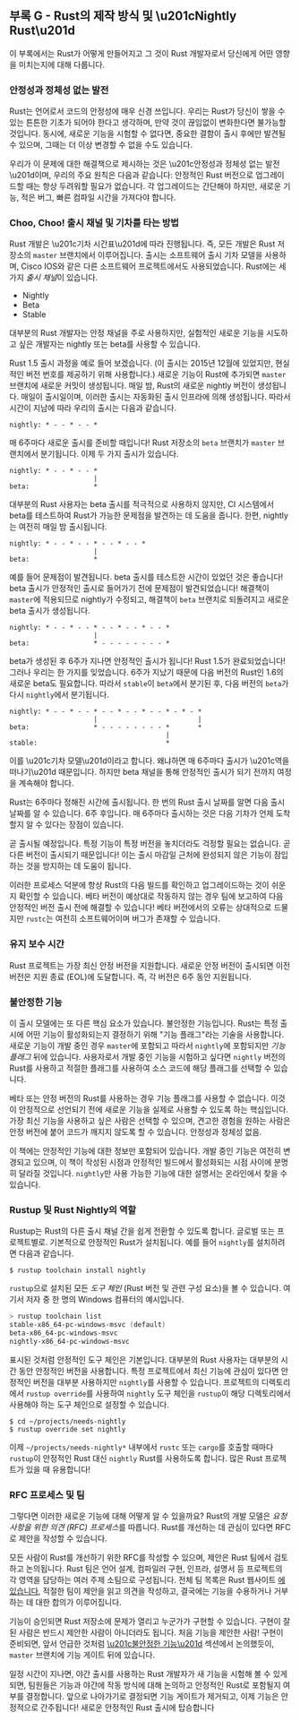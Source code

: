 ## 부록 G - Rust의 제작 방식 및 \u201cNightly Rust\u201d

이 부록에서는 Rust가 어떻게 만들어지고 그 것이 Rust 개발자로서 당신에게 어떤 영향을 미치는지에 대해 다룹니다.

### 안정성과 정체성 없는 발전

Rust는 언어로서 코드의 안정성에 매우 신경 쓰입니다. 우리는 Rust가 당신이 쌓을 수 있는 튼튼한 기초가 되어야 한다고 생각하며, 만약 것이 끊임없이 변화한다면 불가능할 것입니다. 동시에, 새로운 기능을 시험할 수 없다면, 중요한 결함이 출시 후에만 발견될 수 있으며, 그때는 더 이상 변경할 수 없을 수도 있습니다.

우리가 이 문제에 대한 해결책으로 제시하는 것은 \u201c안정성과 정체성 없는 발전\u201d이며, 우리의 주요 원칙은 다음과 같습니다: 안정적인 Rust 버전으로 업그레이드할 때는 항상 두려워할 필요가 없습니다. 각 업그레이드는 간단해야 하지만, 새로운 기능, 적은 버그, 빠른 컴파일 시간을 가져다야 합니다.

### Choo, Choo! 출시 채널 및 기차를 타는 방법

Rust 개발은 \u201c기차 시간표\u201d에 따라 진행됩니다. 즉, 모든 개발은 Rust 저장소의 `master` 브랜치에서 이루어집니다. 출시는 소프트웨어 출시 기차 모델을 사용하며, Cisco IOS와 같은 다른 소프트웨어 프로젝트에서도 사용되었습니다. Rust에는 세 가지 *출시 채널*이 있습니다.

* Nightly
* Beta
* Stable

대부분의 Rust 개발자는 안정 채널을 주로 사용하지만, 실험적인 새로운 기능을 시도하고 싶은 개발자는 nightly 또는 beta를 사용할 수 있습니다.

Rust 1.5 출시 과정을 예로 들어 보겠습니다. (이 출시는 2015년 12월에 있었지만, 현실적인 버전 번호를 제공하기 위해 사용합니다.) 새로운 기능이 Rust에 추가되면 `master` 브랜치에 새로운 커밋이 생성됩니다. 매일 밤, Rust의 새로운 nightly 버전이 생성됩니다. 매일이 출시일이며, 이러한 출시는 자동화된 출시 인프라에 의해 생성됩니다. 따라서 시간이 지남에 따라 우리의 출시는 다음과 같습니다.

```text
nightly: * - - * - - *
```

매 6주마다 새로운 출시를 준비할 때입니다! Rust 저장소의 `beta` 브랜치가 `master` 브랜치에서 분기됩니다. 이제 두 가지 출시가 있습니다.

```text
nightly: * - - * - - *
                     |
beta:                *
```

대부분의 Rust 사용자는 beta 출시를 적극적으로 사용하지 않지만, CI 시스템에서 beta를 테스트하여 Rust가 가능한 문제점을 발견하는 데 도움을 줍니다. 한편, nightly는 여전히 매일 밤 출시됩니다.

```text
nightly: * - - * - - * - - * - - *
                     |
beta:                *
```

예를 들어 문제점이 발견됩니다. beta 출시를 테스트한 시간이 있었던 것은 좋습니다! beta 출시가 안정적인 출시로 들어가기 전에 문제점이 발견되었습니다! 해결책이 `master`에 적용되므로 nightly가 수정되고, 해결책이 `beta` 브랜치로 되돌려지고 새로운 beta 출시가 생성됩니다.

```text
nightly: * - - * - - * - - * - - * - - *
                     |
beta:                * - - - - - - - - *
```

beta가 생성된 후 6주가 지나면 안정적인 출시가 됩니다! Rust 1.5가 완료되었습니다! 그러나 우리는 한 가지를 잊었습니다. 6주가 지났기 때문에 다음 버전의 Rust인 1.6의 새로운 beta도 필요합니다. 따라서 `stable`이 `beta`에서 분기된 후, 다음 버전의 `beta`가 다시 `nightly`에서 분기됩니다.

```text
nightly: * - - * - - * - - * - - * - - * - * - *
                     |                         |
beta:                * - - - - - - - - *       *
                                       |
stable:                                *
```

이를 \u201c기차 모델\u201d이라고 합니다. 왜냐하면 매 6주마다 출시가 \u201c역을 떠나기\u201d 때문입니다. 하지만 beta 채널을 통해 안정적인 출시가 되기 전까지 여정을 계속해야 합니다.

Rust는 6주마다 정해진 시간에 출시됩니다. 한 번의 Rust 출시 날짜를 알면 다음 출시 날짜를 알 수 있습니다. 6주 후입니다. 매 6주마다 출시하는 것은 다음 기차가 언제 도착할지 알 수 있다는 장점이 있습니다.

곧 출시될 예정입니다. 특정 기능이 특정 버전을 놓치더라도 걱정할 필요는 없습니다. 곧 다른 버전이 출시되기 때문입니다! 이는 출시 마감일 근처에 완성되지 않은 기능이 잠입하는 것을 방지하는 데 도움이 됩니다. 

이러한 프로세스 덕분에 항상 Rust의 다음 빌드를 확인하고 업그레이드하는 것이 쉬운지 확인할 수 있습니다. 베타 버전이 예상대로 작동하지 않는 경우 팀에 보고하여 다음 안정적인 버전 출시 전에 해결할 수 있습니다! 베타 버전에서의 오류는 상대적으로 드물지만 `rustc`는 여전히 소프트웨어이며 버그가 존재할 수 있습니다. 

### 유지 보수 시간 

Rust 프로젝트는 가장 최신 안정 버전을 지원합니다. 새로운 안정 버전이 출시되면 이전 버전은 지원 종료 (EOL)에 도달합니다. 즉, 각 버전은 6주 동안 지원됩니다. 

### 불안정한 기능 

이 출시 모델에는 또 다른 핵심 요소가 있습니다. 불안정한 기능입니다. Rust는 특정 출시에 어떤 기능이 활성화되는지 결정하기 위해 "기능 플래그"라는 기술을 사용합니다. 새로운 기능이 개발 중인 경우 `master`에 포함되고 따라서 `nightly`에 포함되지만 *기능 플래그* 뒤에 있습니다. 사용자로서 개발 중인 기능을 시험하고 싶다면 `nightly` 버전의 Rust를 사용하고 적절한 플래그를 사용하여 소스 코드에 해당 플래그를 선택할 수 있습니다. 

베타 또는 안정 버전의 Rust를 사용하는 경우 기능 플래그를 사용할 수 없습니다. 이것이 안정적으로 선언되기 전에 새로운 기능을 실제로 사용할 수 있도록 하는 핵심입니다. 가장 최신 기능을 사용하고 싶은 사람은 선택할 수 있으며, 견고한 경험을 원하는 사람은 안정 버전에 붙어 코드가 깨지지 않도록 할 수 있습니다. 안정성과 정체성 없음. 

이 책에는 안정적인 기능에 대한 정보만 포함되어 있습니다. 개발 중인 기능은 여전히 변경되고 있으며, 이 책이 작성된 시점과 안정적인 빌드에서 활성화되는 시점 사이에 분명히 달라질 것입니다. `nightly`만 사용 가능한 기능에 대한 설명서는 온라인에서 찾을 수 있습니다. 

### Rustup 및 Rust Nightly의 역할 

Rustup는 Rust의 다른 출시 채널 간을 쉽게 전환할 수 있도록 합니다. 글로벌 또는 프로젝트별로. 기본적으로 안정적인 Rust가 설치됩니다. 예를 들어 `nightly`를 설치하려면 다음과 같습니다. 

```console
$ rustup toolchain install nightly
```

`rustup`으로 설치된 모든 *도구 체인* (Rust 버전 및 관련 구성 요소)을 볼 수 있습니다. 여기서 저자 중 한 명의 Windows 컴퓨터의 예시입니다. 

```powershell
> rustup toolchain list
stable-x86_64-pc-windows-msvc (default)
beta-x86_64-pc-windows-msvc
nightly-x86_64-pc-windows-msvc
```

표시된 것처럼 안정적인 도구 체인은 기본입니다. 대부분의 Rust 사용자는 대부분의 시간 동안 안정적인 버전을 사용합니다. 특정 프로젝트에서 최신 기능에 관심이 있다면 안정적인 버전을 대부분 사용하지만 `nightly`를 사용할 수 있습니다. 프로젝트의 디렉토리에서 `rustup override`를 사용하여 `nightly` 도구 체인을 `rustup`이 해당 디렉토리에서 사용해야 하는 도구 체인으로 설정할 수 있습니다. 

```console
$ cd ~/projects/needs-nightly
$ rustup override set nightly
```

이제 `~/projects/needs-nightly*` 내부에서 `rustc` 또는 `cargo`를 호출할 때마다 `rustup`이 안정적인 Rust 대신 `nightly` Rust를 사용하도록 합니다. 많은 Rust 프로젝트가 있을 때 유용합니다! 

### RFC 프로세스 및 팀 

그렇다면 이러한 새로운 기능에 대해 어떻게 알 수 있을까요? Rust의 개발 모델은 *요청 사항을 위한 의견 (RFC) 프로세스*를 따릅니다. Rust를 개선하는 데 관심이 있다면 RFC로 제안을 작성할 수 있습니다. 

모든 사람이 Rust를 개선하기 위한 RFC를 작성할 수 있으며, 제안은 Rust 팀에서 검토하고 논의됩니다. Rust 팀은 언어 설계, 컴파일러 구현, 인프라, 설명서 등 프로젝트의 각 영역을 담당하는 여러 주제 소팀으로 구성됩니다. 전체 팀 목록은 Rust 웹사이트 [에 있습니다](https://www.rust-lang.org/governance), 적절한 팀이 제안을 읽고 의견을 작성하고, 결국에는 기능을 수용하거나 거부하는 데 대한 합의가 이루어집니다. 

기능이 승인되면 Rust 저장소에 문제가 열리고 누군가가 구현할 수 있습니다. 구현이 잘 된 사람은 반드시 제안한 사람이 아니더라도 됩니다. 
처음 기능을 제안한 사람! 구현이 준비되면, 앞서 언급한 것처럼 [\u201c불안정한 기능\u201d](#불안정한-기능)<!-- ignore --> 섹션에서 논의했듯이, `master` 브랜치에 기능 게이트 뒤에 있습니다.

일정 시간이 지나면, 야간 출시를 사용하는 Rust 개발자가 새 기능을 시험해 볼 수 있게 되면, 팀원들은 기능과 야간에 작동 방식에 대해 논의하고 안정적인 Rust로 포함될지 여부를 결정합니다. 앞으로 나아가기로 결정되면 기능 게이트가 제거되고, 이제 기능은 안정적으로 간주됩니다! 새로운 안정적인 Rust 출시에 탑승합니다